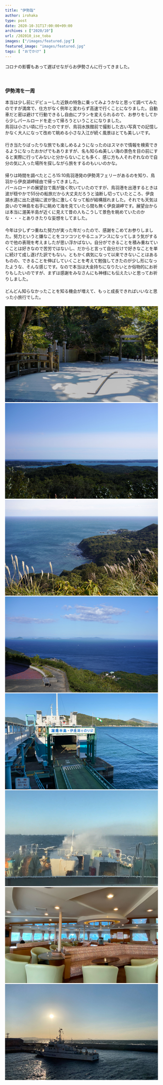 ```yaml
---
title: "伊勢詣"
author: irohaka
type: post
date: 2020-10-31T17:00:00+09:00
archives : ["2020/10"]
url: /202010_ise_toba
images: ["/images/featured.jpg"]
featured_image: "images/featured.jpg"
tags: [ "おでかけ" ]
---
```


コロナの影響もあって遅ばせながらお伊勢さんに行ってきました。  
<!--more-->
　  

### 伊勢湾を一周

本当は少し前にデビューした近鉄の特急に乗ってみようかなと思って調べてみたのですが満席で、仕方がなく例年と変わらず高速で行くことになりました。自動車だと密は避けて行動できるし自由にプランを変えられるので、お参りをしてから少しパールロードを走って帰ろうということになりました。  
鳥羽は小さい頃に行ったのですが、鳥羽水族館前で撮影した古い写真での記憶しかなく大人になって改めて眺める小さな入江が続く風景はとても美しいです。  
　  
行き当たりばったりな旅でも楽しめるようになったのはスマホで情報を検索できるようになったおかげでもありますが、名も知らぬ美しい海の景色を目の前にすると実際に行ってみないと分からないことも多く、感じ方も人それぞれなので自分の気に入った場所を探しながら旅をするのもいいのかな。    
　  
帰りは時間を調べたところ15:10鳥羽港発の伊勢湾フェリーがあるのを知り、鳥羽から伊良湖岬経由で帰ってきました。  
パールロードの展望台で風が強く吹いていたのですが、鳥羽港を出港するときは波が穏やかで55分の船旅だから大丈夫だろうと油断し切っていたところ、伊良湖水道に出た途端に波が急に激しくなって船が結構揺れました。それでも天気は良いので神島を右手に眺めて海を見ていたら間も無く伊良湖岬です。展望台からは本当に渥美半島が近くに見えて昔の人もこうして景色を眺めていたのかな・・・とありきたりな妄想をしてました。  
　  
今年は少しずつ重ねた努力が実った年だったので、感謝をこめてお参りしました。努力というと嫌なことをコツコツとやるニュアンスになってしまう気がするので他の表現を考えましたが思い浮かばない。自分ができることを積み重ねていくことは好きなので苦労ではないし、だからと言って自分だけで好きなことを単に続けて成し遂げた訳でもない。ともかく病気になって以来できないことはあるものの、できることを伸ばしていくことを考えて勉強してきたのが少し形になったような、そんな感じです。なので本当は大金持ちになりたいとか俗物的にお祈りもしたいのですが、まずは感謝をみなさんにも神様にも伝えたいと思ってお祈りしました。  
　  
どんどん知らなかったことを知る機会が増えて、もっと成長できればいいなと思った小旅行でした。  
　  
![コロナ対策で手水舎の柄杓がありませんでした。](images/20201031-ise01.jpg)  
![入り組んだ入江の風景](images/20201031-ise02.jpg)  
![パールロードの鳥羽展望台からの眺め](images/20201031-ise03.jpg)  
![渥美半島が近くに見える。](images/20201031-ise04.jpg)  
![帰りは伊勢湾フェリーでショートカット](images/20201031-ise05.jpg)  
![結構揺れた](images/20201031-ise06.jpg)  
![400円追加して特別席へアップグレード。静かでリラックスできました。](images/20201031-ise07.jpg)  
![到着した伊良湖岬に停泊する海上保安庁の巡視船](images/20201031-ise08.jpg)  